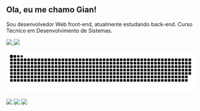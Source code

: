 ## Ola, eu me chamo Gian!

Sou desenvolvedor Web front-end, atualmente estudando back-end. Curso Técnico em Desenvolvimento de Sistemas.

<div>
<a href = "https://github.com/anuraghazra/github-readme-stats">
  <img height="180em"  src="https://github-readme-stats.vercel.app/api?username=giansb&show_icons=true&count_private=true&theme=codeSTACKr"/>
  <img height="180em"  src="https://github-readme-stats.vercel.app/api/top-langs/?username=giansb&layout=compact&theme=codeSTACKr)](https://github.com/anuraghazra/github-readme-stats"/>
</a>
</div>



![Snake animation](https://github.com/giansb/giansb/blob/output/github-contribution-grid-snake.svg)


<div> 
  <a href="https://giansb.github.io/siteportifolio/#/" target="_blank"><img src="https://img.shields.io/badge/website-000000?style=for-the-badge&logo=About.me&logoColor=white" target="_blank"></a>
  <a href="https://www.linkedin.com/in/gian-carlo-braga-165a63242/" target="_blank"><img src="https://img.shields.io/badge/-LinkedIn-%230077B5?style=for-the-badge&logo=linkedin&logoColor=white" target="_blank"></a>
  <a href = "mailto:gianbraga1802@gmail.com"><img src="https://img.shields.io/badge/-Gmail-%23333?style=for-the-badge&logo=gmail&logoColor=white" target="_blank"></a> 
</div>

<!--
**giansb/giansb** is a ✨ _special_ ✨ repository because its `README.md` (this file) appears on your GitHub profile.

Here are some ideas to get you started:

- 🔭 I’m currently working on ...
- 🌱 I’m currently learning ...
- 👯 I’m looking to collaborate on ...
- 🤔 I’m looking for help with ...
- 💬 Ask me about ...
- 📫 How to reach me: ...
- 😄 Pronouns: ...
- ⚡ Fun fact: ...
-->
